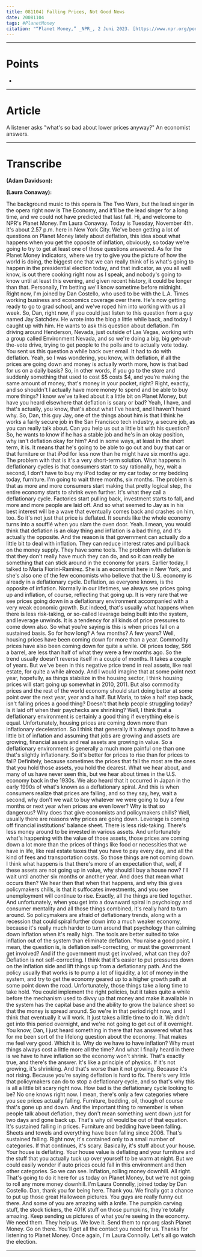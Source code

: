 ```yaml
---
title: 081104) Falling Prices, Not Good News
date: 20081104
tags: #PlanetMoney
citation: "“Planet Money,” _NPR_, 2 Juni 2023. [https://www.npr.org/podcasts/510289/planet-money](https://www.npr.org/podcasts/510289/planet-money) (diakses 4 Juni 2023)."
---
```



----
# Points

- 

----
# Article

A listener asks "what's so bad about lower prices anyway?" An economist answers.

----
# Transcribe

**(Adam Davidson):**

**(Laura Conaway):**

The background music to this opera is The Two Wars, but the lead singer in the opera right now is The Economy,
and it'll be the lead singer for a long time, and we could not have predicted that last fall.
Hi, and welcome to NPR's Planet Money. I'm Laura Conaway. Today is Tuesday, November 4th. It's about
2.57 p.m. here in New York City. We've been getting a lot of questions on Planet Money lately
about deflation, this idea about what happens when you get the opposite of inflation, obviously,
so today we're going to try to get at least one of those questions answered.
As for the Planet Money indicators, where we try to give you the picture of how the world is doing,
the biggest one that we can really think of is what's going to happen in the presidential election today,
and that indicator, as you all well know, is out there cooking right now as I speak,
and nobody's going to know until at least this evening, and given recent history, it could be longer than that.
Personally, I'm betting we'll know sometime before midnight.
Right now, I'm joined by Dan Costello, who used to be with the L.A. Times working business
and economics coverage over there. He's now getting ready to go to grad school,
and we've roped him into working with us all week.
So, Dan, right now, if you could just listen to this question from a guy named Jay Satchdev.
He wrote into the blog a little while back, and today I caught up with him.
He wants to ask this question about deflation.
I'm driving around Henderson, Nevada, just outside of Las Vegas,
working with a group called Environment Nevada,
and so we're doing a big, big get-out-the-vote drive, trying to get people to the polls and to actually vote today.
You sent us this question a while back over email. It had to do with deflation.
Yeah, so I was wondering, you know, with deflation, if all the prices are going down
and money is actually worth more, how is that bad for us on a daily basis?
So, in other words, if you go to the store and suddenly something that used to cost $5 costs $4,
and you're making the same amount of money, that's money in your pocket, right?
Right, exactly, and so shouldn't I actually have more money to spend and be able to buy more things?
I know we've talked about it a little bit on Planet Money,
but have you heard elsewhere that deflation is scary or bad?
Yeah, I have, and that's actually, you know, that's about what I've heard, and I haven't heard why.
So, Dan, this guy Jay, one of the things about him is that I think he works a fairly secure job
in the San Francisco tech industry, a secure job, as you can really talk about.
Can you help us out a little bit with his question?
So, he wants to know if he has a stable job and he's in an okay position, why isn't deflation okay for him?
And in some ways, at least in the short term, it is.
It means that he's going to be able to go out and buy that car or that furniture or that iPod
for less now than he might have six months ago.
The problem with that is it's a very short-term solution.
What happens in deflationary cycles is that consumers start to say rationally,
hey, wait a second, I don't have to buy my iPod today or my car today or my bedding today, furniture.
I'm going to wait three months, six months.
The problem is that as more and more consumers start making that pretty logical step,
the entire economy starts to shrink even further.
It's what they call a deflationary cycle.
Factories start pulling back, investment starts to fall, and more and more people are laid off.
And so what seemed to Jay as in his best interest will be a wave that eventually comes back and crashes on him, too.
So it's not just that price is deflated.
It sounds like the whole economy turns into a soufflé when you slam the oven door.
Yeah. I mean, you would think that deflation is an okay thing and inflation is a bad thing,
and it's actually the opposite.
And the reason is that government can actually do a little bit to deal with inflation.
They can reduce interest rates and pull back on the money supply.
They have some tools.
The problem with deflation is that they don't really have much they can do,
and so it can really be something that can stick around in the economy for years.
Earlier today, I talked to Maria Fiorini-Ramirez.
She is an economist here in New York,
and she's also one of the few economists who believe that the U.S. economy is already in a deflationary cycle.
Deflation, as everyone knows, is the opposite of inflation.
Normally in our lifetimes, we always see prices going up and inflation, of course, reflecting that going up.
It is very rare that we see prices going down in a deflationary environment
accompanied with a very weak economic growth.
But indeed, that's usually what happens when there is less risk-taking,
or so-called leverage being built into the system,
and leverage unwinds.
It is a tendency for all kinds of price pressures to come down also.
So what you're saying is this is when prices fall on a sustained basis.
So for how long? A few months? A few years?
Well, housing prices have been coming down for more than a year.
Commodity prices have also been coming down for quite a while.
Oil prices today, $66 a barrel, are less than half of what they were a few months ago.
So the trend usually doesn't reverse itself in a couple of months.
It takes a couple of years.
But we've been in this negative price trend in real assets, like real estate, for quite a while already.
And I would imagine that at some point next year, hopefully,
as things stabilize in the housing sector,
I think housing prices will start going up somewhat in 2010, 2011.
But also commodity prices and the rest of the world economy
should start doing better at some point over the next year, year and a half.
But Maria, to take a half step back, isn't falling prices a good thing?
Doesn't that help people struggling today?
Is it laid off when their paychecks are shrinking?
Well, I think that a deflationary environment is certainly a good thing
if everything else is equal.
Unfortunately, housing prices are coming down more than inflationary deceleration.
So I think that generally it's always good to have a little bit of inflation
and assuming that jobs are growing and assets are growing,
financial assets and real assets are growing in value.
So a deflationary environment is generally a much more painful one
than one that's slightly inflationary.
So it's better for prices to rise than for prices to fall?
Definitely, because sometimes the prices that fall the most
are the ones that you hold those assets, you hold the dearest.
What we hear about, and many of us have never seen this,
but we hear about times in the U.S. economy back in the 1930s.
We also heard that it occurred in Japan in the early 1990s
of what's known as a deflationary spiral.
And this is when consumers realize that prices are falling,
and so they say, hey, wait a second, why don't we wait to buy
whatever we were going to buy a few months or next year
when prices are even lower?
Why is that so dangerous?
Why does that give economists and policymakers chills?
Well, usually there are reasons why prices are going down.
Leverage is coming off financial institutions' balance sheet.
There is less risk-taking.
There's less money around to be invested in various assets.
And unfortunately what's happening with the value of those assets,
those prices are coming down a lot more than the prices of things
like food or necessities that we have in life,
like real estate taxes that you have to pay every day,
and all the kind of fees and transportation costs.
So those things are not coming down.
I think what happens is that there's more of an expectation that,
well, if these assets are not going up in value,
why should I buy a house now?
I'll wait until another six months or another year.
And does that mean what occurs then?
We hear then that when that happens,
and why this gives policymakers chills,
is that it suffocates investments,
and you see unemployment will continue to rise.
Exactly, all the things are tied together.
And unfortunately, when you get into a downward spiral in psychology
and consumer mentality and all those things combined,
it's really hard to turn around.
So policymakers are afraid of deflationary trends,
along with a recession that could spiral further down
into a much weaker economy,
because it's really much harder to turn around that psychology
than calming down inflation when it's really high.
The tools are better suited to take inflation out of the system
than eliminate deflation.
You raise a good point.
I mean, the question is, is deflation self-correcting,
or must the government get involved?
And if the government must get involved, what can they do?
Deflation is not self-correcting.
I think that it's easier to put pressures down on the inflation side
and lift things up from a deflationary path.
And the policy usually that works is to pump a lot of liquidity,
a lot of money in the system,
and try to get the economy geared up to a higher growth path
at some point down the road.
Unfortunately, those things take a long time to take hold.
You could implement the right policies,
but it takes quite a while before the mechanism used
to divvy up that money and make it available in the system
has the capital base and the ability to grow the balance sheet
so that the money is spread around.
So we're in that period right now,
and I think that eventually it will work.
It just takes a little time to do it.
We didn't get into this period overnight,
and we're not going to get out of it overnight.
You know, Dan, I just heard something in there that has answered
what has for me been sort of the lifelong question about the economy.
That makes me feel very good.
Which it is.
Why do we have to have inflation?
Why must things always cost a little more all the time?
And what I finally heard in there is we have to have inflation
so the economy won't shrink.
That's exactly true, and there's the answer.
It's like a principle of physics.
If it's not growing, it's shrinking.
And that's worse than it not growing.
Because it's not rising.
Because you're saying deflation is hard to fix.
There's very little that policymakers can do to stop a deflationary cycle,
and so that's why this is all a little bit scary right now.
How bad is the deflationary cycle looking to be?
No one knows right now.
I mean, there's only a few categories where you see prices actually falling.
Furniture, bedding, oil, though of course that's gone up and down.
And the important thing to remember is when people talk about deflation,
they don't mean something went down just for two days and gone back up.
That's why oil would be out of that equation.
It's sustained falling in prices.
Furniture and bedding have been falling.
Sheets and towels and everything have been falling since 2006.
That's sustained falling.
Right now, it's contained only to a small number of categories.
If that continues, it's scary.
Basically, it's stuff about your house.
Your house is deflating.
Your house value is deflating and your furniture
and the stuff that you actually tuck up over yourself to be warm at night.
But we could easily wonder if auto prices could fall in this environment
and then other categories.
So we can see.
Inflation, rolling money downhill.
All right.
That's going to do it here for us today on Planet Money,
but we're not going to roll any more money downhill.
I'm Laura Connolly, joined today by Dan Costello.
Dan, thank you for being here.
Thank you.
We finally got a chance to put up those great Halloween pictures.
You guys are really funny out there.
And some of you are amazing with a knife.
The pumpkin carving stuff, the stock tickers,
the 401K stuff on those pumpkins, they're totally amazing.
Keep sending us pictures of what you're seeing in the economy.
We need them.
They help us.
We love it.
Send them to npr.org slash Planet Money.
Go on there.
You'll get all the contact you need for us.
Thanks for listening to Planet Money.
Once again, I'm Laura Connolly.
Let's all go watch the election.



----
